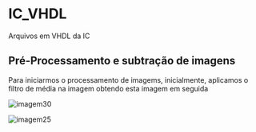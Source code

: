 # IC_VHDL
Arquivos em VHDL da IC

## Pré-Processamento e subtração de imagens

Para iniciarmos o processamento de imagems, inicialmente, aplicamos o filtro de média na imagem obtendo esta imagem em seguida 

![imagem30](https://user-images.githubusercontent.com/62803845/89231925-b9714e80-d5bc-11ea-896e-94a8fc8a945c.jpg)

![imagem25](https://user-images.githubusercontent.com/62803845/89231936-bd9d6c00-d5bc-11ea-86fc-9322a044981e.jpg)
